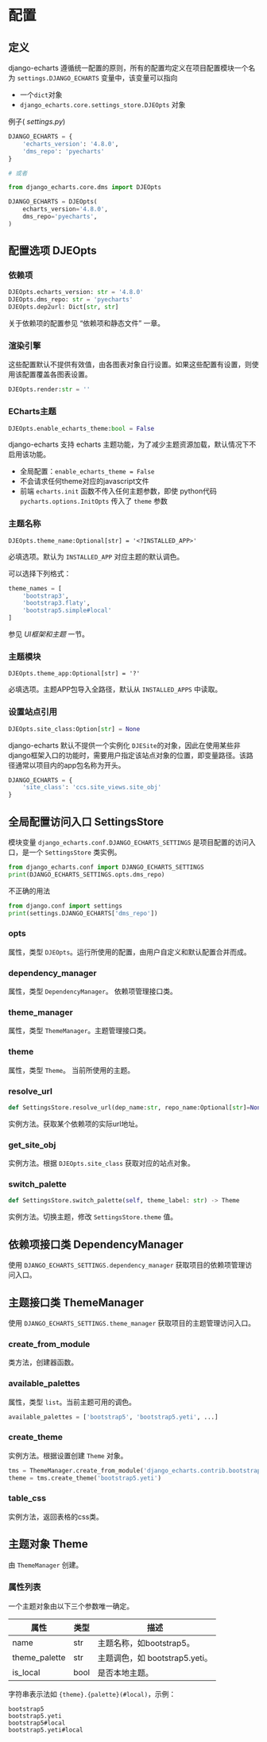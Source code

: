 # 配置

## 定义

django-echarts 遵循统一配置的原则，所有的配置均定义在项目配置模块一个名为 `settings.DJANGO_ECHARTS` 变量中，该变量可以指向

- 一个`dict`对象
- `django_echarts.core.settings_store.DJEOpts` 对象

例子( *settings.py*)

```python
DJANGO_ECHARTS = {
    'echarts_version': '4.8.0',
    'dms_repo': 'pyecharts'
}

# 或者

from django_echarts.core.dms import DJEOpts

DJANGO_ECHARTS = DJEOpts(
    echarts_version='4.8.0',
    dms_repo='pyecharts',
)
```

## 配置选项 DJEOpts

### 依赖项

```python
DJEOpts.echarts_version: str = '4.8.0'
DJEOpts.dms_repo: str = 'pyecharts'
DJEOpts.dep2url: Dict[str, str]
```

关于依赖项的配置参见 “依赖项和静态文件” 一章。

### 渲染引擎

这些配置默认不提供有效值，由各图表对象自行设置。如果这些配置有设置，则使用该配置覆盖各图表设置。

```python
DJEOpts.render:str = ''
```

### ECharts主题

```python
DJEOpts.enable_echarts_theme:bool = False
```

django-echarts 支持 echarts 主题功能，为了减少主题资源加载，默认情况下不启用该功能。

- 全局配置：`enable_echarts_theme = False`
- 不会请求任何theme对应的javascript文件
- 前端 `echarts.init` 函数不传入任何主题参数，即使 python代码`pycharts.options.InitOpts` 传入了 `theme` 参数



### 主题名称

```
DJEOpts.theme_name:Optional[str] = '<?INSTALLED_APP>'
```

必填选项。默认为 `INSTALLED_APP` 对应主题的默认调色。

可以选择下列格式：

```python
theme_names = [
    'bootstrap3',
    'bootstrap3.flaty',
    'bootstrap5.simple#local'
]
```

参见 *UI框架和主题* 一节。

### 主题模块

```
DJEOpts.theme_app:Optional[str] = '?'
```

必填选项。主题APP包导入全路径，默认从 `INSTALLED_APPS` 中读取。

### 设置站点引用

```python
DJEOpts.site_class:Option[str] = None
```

django-echarts 默认不提供一个实例化 `DJESite`的对象，因此在使用某些非django框架入口的功能时，需要用户指定该站点对象的位置，即变量路径。该路径通常以项目内的app包名称为开头。

```python
DJANGO_ECHARTS = {
    'site_class': 'ccs.site_views.site_obj'
}
```

## 全局配置访问入口 SettingsStore

模块变量 `django_echarts.conf.DJANGO_ECHARTS_SETTINGS` 是项目配置的访问入口，是一个 `SettingsStore` 类实例。

```python
from django_echarts.conf import DJANGO_ECHARTS_SETTINGS
print(DJANGO_ECHARTS_SETTINGS.opts.dms_repo)
```

不正确的用法

```python
from django.conf import settings
print(settings.DJANGO_ECHARTS['dms_repo'])
```

### opts

属性，类型 `DJEOpts`。运行所使用的配置，由用户自定义和默认配置合并而成。

### dependency_manager

属性，类型 `DependencyManager`。 依赖项管理接口类。

### theme_manager

属性，类型 `ThemeManager`。主题管理接口类。

### theme

属性，类型 `Theme`。 当前所使用的主题。

### resolve_url

```python
def SettingsStore.resolve_url(dep_name:str, repo_name:Optional[str]=None)->str
```

实例方法。获取某个依赖项的实际url地址。

### get_site_obj

实例方法。根据 `DJEOpts.site_class` 获取对应的站点对象。

### switch_palette

```python
def SettingsStore.switch_palette(self, theme_label: str) -> Theme
```

实例方法。切换主题，修改 `SettingsStore.theme` 值。

## 依赖项接口类 DependencyManager

使用 `DJANGO_ECHARTS_SETTINGS.dependency_manager` 获取项目的依赖项管理访问入口。

## 主题接口类 ThemeManager

使用 `DJANGO_ECHARTS_SETTINGS.theme_manager` 获取项目的主题管理访问入口。

### create_from_module

类方法，创建器函数。

### available_palettes

属性，类型 `list`。当前主题可用的调色。

```python
available_palettes = ['bootstrap5', 'bootstrap5.yeti', ...]
```

### create_theme

实例方法。根据设置创建 `Theme` 对象。

```python
tms = ThemeManager.create_from_module('django_echarts.contrib.bootstrap5')
theme = tms.create_theme('bootstrap5.yeti')
```

### table_css

实例方法，返回表格的css类。

## 主题对象 Theme

由 `ThemeManager` 创建。

### 属性列表

一个主题对象由以下三个参数唯一确定。

| 属性          | 类型 | 描述                           |
| ------------- | ---- | ------------------------------ |
| name          | str  | 主题名称，如bootstrap5。       |
| theme_palette | str  | 主题调色，如 bootstrap5.yeti。 |
| is_local      | bool | 是否本地主题。                 |

字符串表示法如 `{theme}.{palette}(#local)`，示例：

```
bootstrap5
bootstrap5.yeti
bootstrap5#local
bootstrap5.yeti#local

```

